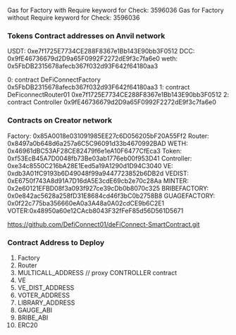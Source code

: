 Gas for Factory with Require keyword for Check: 3596036
Gas for Factory without  Require keyword for Check: 3596036

### Tokens Contract addresses on Anvil network
USDT: 0xe7f1725E7734CE288F8367e1Bb143E90bb3F0512
DCC: 0x9fE46736679d2D9a65F0992F2272dE9f3c7fa6e0
weth: 0x5FbDB2315678afecb367f032d93F642f64180aa3

0: contract DeFiConnectFactory 0x5FbDB2315678afecb367f032d93F642f64180aa3
1: contract DeFiconnectRouter01 0xe7f1725E7734CE288F8367e1Bb143E90bb3F0512
2: contract Controller 0x9fE46736679d2D9a65F0992F2272dE9f3c7fa6e0

### Contracts on Creator network
Factory: 0x85A0018e031091985EE27c6D056205bF20A55Ff2
Router: 0x8497a0b648d6a257a6C5C96091d33b4670992BAD
WETH: 0x46961dBC53AF28CE82479f6e1eA10F6477CfEca3
Token: 0xf53EcB45A7D0048fb73Be03ab1776eb00f953D41
Controller: 0xe34c8550C216bA28E1Eed5a19A1290d1D94C3040
VE: 0xdb3A01fC9193b6D49048f99a9447723852b6DB2d
VEDIST: 0xE6750f743A8d91A7D16dA5E3cdE69cb2e70c28Aa
MINTER: 0x2e60121EFBD08f3a093f927ce39cDb0b8070c325
BRIBEFACTORY: 0x0e842ac5628a258fD31E8684cd46f3bC0b2758B8
GUAGEFACTORY: 0x0f22c775ba356660eA0a3A48a0A02cdCE9b6C2E1
VOTER:0x48950a60e12CAcb8043F32fFeF85d56D561D5671


https://github.com/DefiConnect01/deFiConnect-SmartContract.git




### Contract Address to Deploy
1. Factory
2. Router
3. MULTICALL_ADDRESS // proxy
CONTROLLER contract
4. VE  
5. VE_DIST_ADDRESS
6. VOTER_ADDRESS
7. LIBRARY_ADDRESS
8. GAUGE_ABI
9. BRIBE_ABI 
10. ERC20